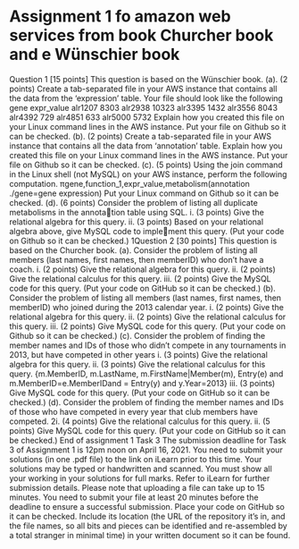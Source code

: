 # Assignment 1 fo amazon web services from book Churcher book and e Wünschier book
 Question 1 [15 points] This question is based on the Wünschier book. (a). (2 points) Create a tab-separated file in your AWS instance that contains all the data from the ‘expression’ table. Your file should look like the following gene expr_value alr1207 8303 alr2938 10323 alr3395 1432 alr3556 8043 alr4392 729 alr4851 633 alr5000 5732 Explain how you created this file on your Linux command lines in the AWS instance. Put your file on Github so it can be checked. (b). (2 points) Create a tab-separated file in your AWS instance that contains all the data from ‘annotation’ table. Explain how you created this file on your Linux command lines in the AWS instance. Put your file on Github so it can be checked. (c). (5 points) Using the join command in the Linux shell (not MySQL) on your AWS instance, perform the following computation. πgene,function_1,expr_value,metabolism(annotation ./gene=gene expression) Put your Linux command on Github so it can be checked. (d). (6 points) Consider the problem of listing all duplicate metabolisms in the annotation table using SQL. i. (3 points) Give the relational algebra for this query. ii. (3 points) Based on your relational algebra above, give MySQL code to implement this query. (Put your code on Github so it can be checked.) 1Question 2 [30 points] This question is based on the Churcher book. (a). Consider the problem of listing all members (last names, first names, then memberID) who don’t have a coach. i. (2 points) Give the relational algebra for this query. ii. (2 points) Give the relational calculus for this query. iii. (2 points) Give the MySQL code for this query. (Put your code on GitHub so it can be checked.) (b). Consider the problem of listing all members (last names, first names, then memberID) who joined during the 2013 calendar year. i. (2 points) Give the relational algebra for this query. ii. (2 points) Give the relational calculus for this query. iii. (2 points) Give MySQL code for this query. (Put your code on Github so it can be checked.) (c). Consider the problem of finding the member names and IDs of those who didn’t compete in any tournaments in 2013, but have competed in other years i. (3 points) Give the relational algebra for this query. ii. (3 points) Give the relational calculus for this query. {m.MemberID, m.LastName, m.FirstName|Member(m), Entry(e) and m.MemberID=e.MemberIDand = Entry(y) and y.Year=2013} iii. (3 points) Give MySQL code for this query. (Put your code on GitHub so it can be checked.) (d). Consider the problem of finding the member names and IDs of those who have competed in every year that club members have competed. 2i. (4 points) Give the relational calculus for this query. ii. (5 points) Give MySQL code for this query. (Put your code on GitHub so it can be checked.) End of assignment 1 Task 3 The submission deadline for Task 3 of Assignment 1 is 12pm noon on April 16, 2021. You need to submit your solutions (in one .pdf file) to the link on iLearn prior to this time. Your solutions may be typed or handwritten and scanned. You must show all your working in your solutions for full marks. Refer to iLearn for further submission details. Please note that uploading a file can take up to 15 minutes. You need to submit your file at least 20 minutes before the deadline to ensure a successful submission. Place your code on GitHub so it can be checked. Include its location (the URL of the repository it’s in, and the file names, so all bits and pieces can be identified and re-assembled by a total stranger in minimal time) in your written document so it can be found.
